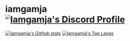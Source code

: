 # iamgamja [![Iamgamja's Discord Profile](https://dcbadge.vercel.app/api/shield/526889025894875158?style=flat-square&theme=discord)](http://discord.com/users/526889025894875158 "My Discord Profile")

[![Iamgamja's GitHub stats](https://github-readme-stats.vercel.app/api?username=iamgamja&show_icons=true&locale=kr)](https://github.com/anuraghazra/github-readme-stats "My Github Stats")
[![Iamgamja's Top Langs](https://github-readme-stats.vercel.app/api/top-langs/?username=iamgamja&layout=compact&locale=kr)](https://github.com/anuraghazra/github-readme-stats "My Top Langs")
